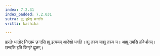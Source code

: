```yaml
---
index: 7.2.31
index_padded: 7.2.031
sutra: ह्यु ह्वरेश् छन्दसि
vritti: kashika

---
```

ह्वरतेः धातोर् निष्ठायं छन्दसि ह्यु इत्ययम् आदेशो भवति। ह्यु तस्य चाह्यु तस्य च। अह्यु तमसि हविर्धानम्। छन्दसि इति किम्? ह्वृतम्।